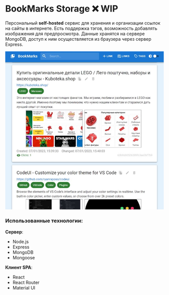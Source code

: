 # BookMarks Storage ❌ WIP

Персональный **self-hosted** сервис для хранения и организации ссылок на сайты в интернете. Есть поддержка тэгов, возможность добавлять изображения для предпросмотра. Данные хранятся на сервере MongoDB, доступ к ним осуществляется из браузера через сервер Express.

![preview](./docs/assets/preview.jpg)

### Использованные технологии:

**Сервер**:

- Node.js
- Express
- MongoDB
- Mongoose

**Клиент SPA**:

- React
- React Router
- Material UI
